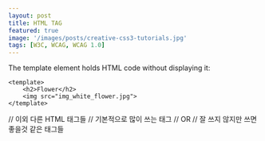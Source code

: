 ```yaml
---
layout: post
title: HTML TAG
featured: true
image: '/images/posts/creative-css3-tutorials.jpg'
tags: [W3C, WCAG, WCAG 1.0]
---
```


The template element holds HTML code without displaying it:
	
	<template>
		<h2>Flower</h2>
		<img src="img_white_flower.jpg">
	</template>
	
// 이외 다른 HTML 태그들
// 기본적으로 많이 쓰는 태그
// OR
// 잘 쓰지 않지만 쓰면 좋을것 같은 태그들